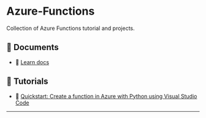 # Azure-Functions
Collection of Azure Functions tutorial and projects.

## 📕 Documents
- 📄 [Learn docs](https://learn.microsoft.com/en-us/azure/azure-functions/)

## 📕 Tutorials
- 📄 [Quickstart: Create a function in Azure with Python using Visual Studio Code](https://learn.microsoft.com/en-us/azure/azure-functions/create-first-function-vs-code-python)

___



